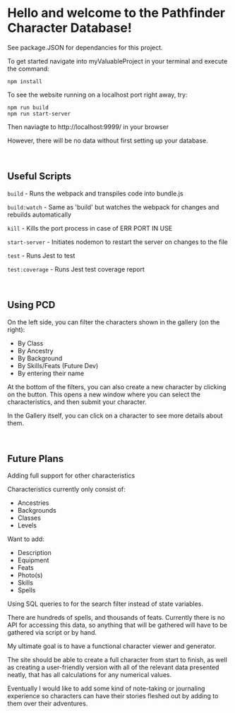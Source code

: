 # Hello and welcome to the Pathfinder Character Database!

See package.JSON for dependancies for this project.

To get started navigate into myValuableProject in your terminal and execute the command:

    npm install

To see the website running on a localhost port right away, try:

    npm run build
    npm run start-server

Then naviagte to http://localhost:9999/ in your browser

However, there will be no data without first setting up your database.

<br>

## Useful Scripts

<code>build</code> - Runs the webpack and transpiles code into bundle.js

<code>build:watch</code>    - Same as 'build' but watches the webpack for changes and rebuilds automatically

<code>kill</code> - Kills the port process in case of ERR PORT IN USE

<code>start-server</code> - Initiates nodemon to restart the server on changes to the file

<code>test</code> - Runs Jest to test

<code>test:coverage</code> - Runs Jest test coverage report

<br>

## Using PCD

On the left side, you can filter the characters shown in the gallery (on the right):

- By Class
- By Ancestry
- By Background
- By Skills/Feats (Future Dev)
- By entering their name


At the bottom of the filters, you can also create a new character by clicking on the button. This opens a new window where you can select the characteristics, and then submit your character.

In the Gallery itself, you can click on a character to see more details about them.

<br>

## Future Plans

Adding full support for other characteristics

Characteristics currently only consist of:
- Ancestries
- Backgrounds
- Classes
- Levels

Want to add:
- Description
- Equipment
- Feats
- Photo(s)
- Skills
- Spells

Using SQL queries to for the search filter instead of state variables.



There are hundreds of spells, and thousands of feats. Currently there is no API for accessing this data,
so anything that will be gathered will have to be gathered via script or by hand.

My ultimate goal is to have a functional character viewer and generator.

The site should be able to create a full character from start to finish, as well as creating a user-friendly version with all of the relevant data presented neatly, that has all calculations for any numerical values.

Eventually I would like to add some kind of note-taking or journaling experience so characters can have their stories fleshed out by adding to them over their adventures.
